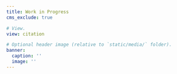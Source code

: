 ```yaml
---
title: Work in Progress
cms_exclude: true

# View.
view: citation

# Optional header image (relative to `static/media/` folder).
banner:
  caption: ''
  image: ''
---
```

